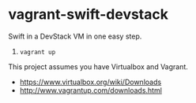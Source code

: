 vagrant-swift-devstack
======================

Swift in a DevStack VM in one easy step.

 1. `vagrant up`

This project assumes you have Virtualbox and Vagrant.

 * https://www.virtualbox.org/wiki/Downloads
 * http://www.vagrantup.com/downloads.html
